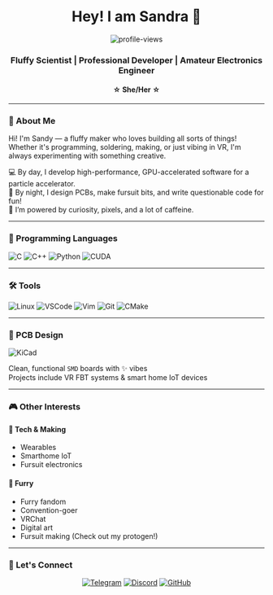 <h1 align="center">Hey! I am Sandra 🦊</h1>
<div align="center">
  <img src="https://komarev.com/ghpvc/?username=biscuit-fox&label=Profile%20Views&color=ff69b4&style=flat-square" alt="profile-views" />
</div>
<h3 align="center">Fluffy Scientist | Professional Developer | Amateur Electronics Engineer</h3>
<h4 align="center">☆ She/Her ☆</h4>

---

### 🌟 About Me
Hi! I'm Sandy — a fluffy maker who loves building all sorts of things!  
Whether it's programming, soldering, making, or just vibing in VR, I'm always experimenting with something creative.  

💻 By day, I develop high-performance, GPU-accelerated software for a particle accelerator.  
🧵 By night, I design PCBs, make fursuit bits, and write questionable code for fun!  
🧪 I’m powered by curiosity, pixels, and a lot of caffeine.

---

### 📀 Programming Languages
<p>
  <img alt="C" src="https://img.shields.io/badge/C-00599C?style=flat-square&logo=C&logoColor=white" />
  <img alt="C++" src="https://img.shields.io/badge/C++-00599C?style=flat-square&logo=C%2B%2B&logoColor=white" />
  <img alt="Python" src="https://img.shields.io/badge/Python-3776AB?style=flat-square&logo=Python&logoColor=white" />
  <img alt="CUDA" src="https://img.shields.io/badge/CUDA-76B900?style=flat-square&logo=NVIDIA&logoColor=white" />
</p>

---

### 🛠️ Tools
<p>
  <img alt="Linux" src="https://img.shields.io/badge/Linux-FCC624?style=flat-square&logo=Linux&logoColor=black" />
  <img alt="VSCode" src="https://img.shields.io/badge/VSCode-007ACC?style=flat-square&logo=VisualStudioCode&logoColor=white" />
  <img alt="Vim" src="https://img.shields.io/badge/Vim-019733?style=flat-square&logo=Vim&logoColor=white" />
  <img alt="Git" src="https://img.shields.io/badge/Git-F05032?style=flat-square&logo=Git&logoColor=white" />
  <img alt="CMake" src="https://img.shields.io/badge/CMake-064F8C?style=flat-square&logo=CMake&logoColor=white" />
</p>

---

### 🧷 PCB Design
<p>
  <img alt="KiCad" src="https://img.shields.io/badge/KiCad-314CB6?style=flat-square&logo=KiCad&logoColor=white" />
</p>
<p>
  Clean, functional <code>SMD</code> boards with ✨ vibes  
  <br>
  Projects include VR FBT systems & smart home IoT devices
</p>

---

### 🎮 Other Interests

#### 🔧 Tech & Making
- Wearables  
- Smarthome IoT  
- Fursuit electronics

#### 🎨 Furry
- Furry fandom  
- Convention-goer  
- VRChat  
- Digital art  
- Fursuit making (Check out my protogen!)

---

### 💬 Let's Connect
<p align="center">
  <a href="https://t.me/biscuit_fox" target="_blank"><img alt="Telegram" src="https://img.shields.io/badge/Telegram-2CA5E0?style=flat-square&logo=Telegram&logoColor=white" /></a>
  <a href="https://discordapp.com/users/biscuit_fox" target="_blank"><img alt="Discord" src="https://img.shields.io/badge/Discord-5865F2?style=flat-square&logo=discord&logoColor=white" /></a>
  <a href="https://github.com/biscuit-fox" target="_blank"><img alt="GitHub" src="https://img.shields.io/badge/GitHub-181717?style=flat-square&logo=GitHub&logoColor=white" /></a>
</p>
